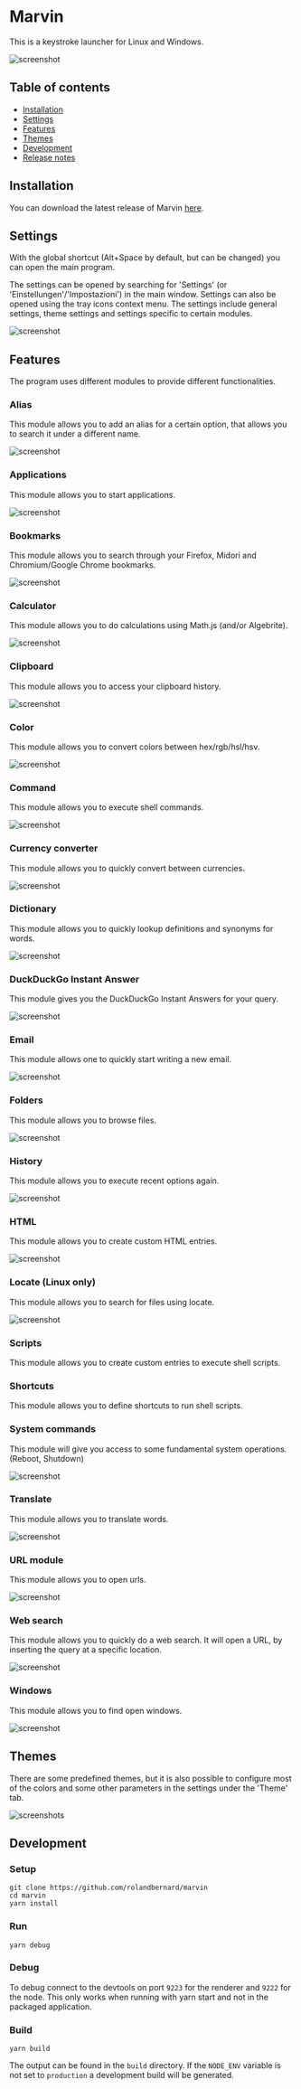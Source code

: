 
Marvin
======

This is a keystroke launcher for Linux and Windows.

![screenshot](assets/main.png)


## Table of contents

- [Installation](#installation)
- [Settings](#settings)
- [Features](#features)
- [Themes](#themes)
- [Development](#development)
- [Release notes](https://github.com/rolandbernard/marvin/releases)


## Installation

You can download the latest release of Marvin [here](https://github.com/rolandbernard/marvin/releases).


## Settings

With the global shortcut (Alt+Space by default, but can be changed) you can open the main program.

The settings can be opened by searching for 'Settings' (or 'Einstellungen'/'Impostazioni') in the
main window. Settings can also be opened using the tray icons context menu.
The settings include general settings, theme settings and settings specific to certain modules.

![screenshot](assets/settings.png)


## Features

The program uses different modules to provide different functionalities.

### Alias

This module allows you to add an alias for a certain option, that allows you to search it under a different name.

![screenshot](assets/alias.png)

### Applications

This module allows you to start applications.

![screenshot](assets/applications.png)

### Bookmarks

This module allows you to search through your Firefox, Midori and Chromium/Google Chrome bookmarks.

![screenshot](assets/bookmarks.png)

### Calculator

This module allows you to do calculations using Math.js (and/or Algebrite).

![screenshot](assets/calculator.png)

### Clipboard

This module allows you to access your clipboard history.

![screenshot](assets/clipboard.png)

### Color

This module allows you to convert colors between hex/rgb/hsl/hsv.

![screenshot](assets/color.png)

### Command

This module allows you to execute shell commands.

![screenshot](assets/command.png)

### Currency converter

This module allows you to quickly convert between currencies.

![screenshot](assets/currency-converter.png)

### Dictionary

This module allows you to quickly lookup definitions and synonyms for words.

![screenshot](assets/dictionary.png)

### DuckDuckGo Instant Answer

This module gives you the DuckDuckGo Instant Answers for your query.

![screenshot](assets/duckduckgo.png)

### Email

This module allows one to quickly start writing a new email.

![screenshot](assets/email.png)

### Folders

This module allows you to browse files.

![screenshot](assets/folders.png)

### History

This module allows you to execute recent options again.

![screenshot](assets/history.png)

### HTML

This module allows you to create custom HTML entries.

![screenshot](assets/html.png)

### Locate (Linux only)

This module allows you to search for files using locate.

![screenshot](assets/locate.png)

### Scripts

This module allows you to create custom entries to execute shell scripts.

### Shortcuts

This module allows you to define shortcuts to run shell scripts.

### System commands

This module will give you access to some fundamental system operations. (Reboot, Shutdown)

![screenshot](assets/system-commands.png)

### Translate

This module allows you to translate words.

![screenshot](assets/translate.png)

### URL module

This module allows you to open urls.

![screenshot](assets/url.png)

### Web search

This module allows you to quickly do a web search. It will open a URL, by inserting the query at a specific location.

![screenshot](assets/web-search.png)

### Windows

This module allows you to find open windows.

![screenshot](assets/windows.png)


## Themes

There are some predefined themes, but it is also possible to configure most of the colors and
some other parameters in the settings under the 'Theme' tab.

![screenshots](assets/theme.png)


## Development

### Setup

```
git clone https://github.com/rolandbernard/marvin
cd marvin
yarn install
```

### Run

```
yarn debug
```

### Debug

To debug connect to the devtools on port `9223` for the renderer and `9222` for the node.
This only works when running with yarn start and not in the packaged application.

### Build

```
yarn build
```

The output can be found in the `build` directory. If the `NODE_ENV` variable is not set to
`production` a development build will be generated.

